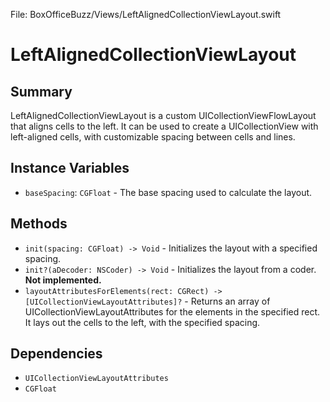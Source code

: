 File: BoxOfficeBuzz/Views/LeftAlignedCollectionViewLayout.swift

# LeftAlignedCollectionViewLayout
## Summary
LeftAlignedCollectionViewLayout is a custom UICollectionViewFlowLayout that aligns cells to the left. It can be used to create a UICollectionView with left-aligned cells, with customizable spacing between cells and lines.

## Instance Variables
- `baseSpacing`: `CGFloat` - The base spacing used to calculate the layout.

## Methods
- `init(spacing: CGFloat) -> Void` - Initializes the layout with a specified spacing.
- `init?(aDecoder: NSCoder) -> Void` - Initializes the layout from a coder. **Not implemented.**
- `layoutAttributesForElements(rect: CGRect) -> [UICollectionViewLayoutAttributes]?` - Returns an array of UICollectionViewLayoutAttributes for the elements in the specified rect. It lays out the cells to the left, with the specified spacing.

## Dependencies
- `UICollectionViewLayoutAttributes`
- `CGFloat`

